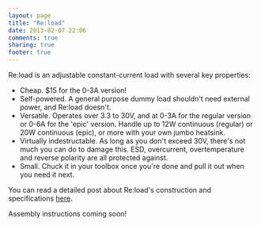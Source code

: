```yaml
---
layout: page
title: "Re:load"
date: 2013-02-07 22:06
comments: true
sharing: true
footer: true
---
```


Re:load is an adjustable constant-current load with several key properties:

 - Cheap. $15 for the 0-3A version!
 - Self-powered. A general purpose dummy load shouldn't need external power, and Re:load doesn't.
 - Versatile. Operates over 3.3 to 30V, and at 0-3A for the regular version or 0-6A for the 'epic' version. Handle up to 12W continuous (regular) or 20W continuous (epic), or more with your own jumbo heatsink.
 - Virtually indestructable. As long as you don't exceed 30V, there's not much you can do to damage this. ESD, overcurrent, overtemperature and reverse polarity are all protected against.
 - Small. Chuck it in your toolbox once you're done and pull it out when you need it next.

You can read a detailed post about Re:load's construction and specifications [here](/blog/2013/02/05/introducing-re-load/).
 
Assembly instructions coming soon!